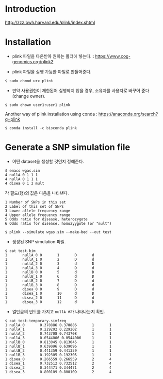 # Introduction

<http://zzz.bwh.harvard.edu/plink/index.shtml>

# Installation

- plink 파일을 다운받아 원하는 폴더에 넣는다. : <a href="https://www.cog-genomics.org/plink2" target="_blank"> https://www.cog-genomics.org/plink2 </a>

- plink 파일을 실행 가능한 파일로 만들어준다.
```
$ sudo chmod u+x plink
```

- 만약 사용권한이 제한된어 실행되지 않을 경우, 소유자를 사용자로 바꾸어 준다 (change owner).
```
$ sudo chown user1:user1 plink
```

Another way of plink installation using conda : <a href="https://anaconda.org/search?q=plink" target="_blank"> https://anaconda.org/search?q=plink </a>
```
$ conda install -c bioconda plink
```

# Generate a SNP simulation file
- 어떤 dataset을 생성할 것인지 정해준다.
```
$ emacs wgas.sim
4 nullA 0 1 1 1
4 nullA 0 1 1 1
4 disea 0 1 2 mult
```
각 필드(행)의 값은 다음을 나타낸다.
```
1 Number of SNPs in this set
2 Label of this set of SNPs
3 Lower allele frequency range
4 Upper allele frequency range
5 Odds ratio for disease, heterozygote
6 Odds ratio for disease, homozyygote (or "mult")
```

```
$ plink --simulate wgas.sim --make-bed --out test
```

- 생성된 SNP simulation 파일.
```
$ cat test.bim
1       nullA_0 0       1       D       d
1       nullA_1 0       2       D       d
1       nullA_2 0       3       d       D
1       nullA_3 0       4       D       d
1       nullB_0 0       5       d       D
1       nullB_1 0       6       d       D
1       nullB_2 0       7       D       d
1       nullB_3 0       8       D       d
1       disea_0 0       9       D       d
1       disea_1 0       10      d       D
1       disea_2 0       11      D       d
1       disea_3 0       12      d       D
```

- 얼만큼의 빈도를 가지고 `nullA_#`가 나타나는지 확인.
```
$ cat test-temporary.simfreq
1 nullA_0       0.370886 0.370886       1       1
1 nullA_1       0.229202 0.229202       1       1
1 nullA_2       0.743708 0.743708       1       1
1 nullA_3       0.0544006 0.0544006     1       1
1 nullB_0       0.813045 0.813045       1       1
1 nullB_1       0.639096 0.639096       1       1
1 nullB_2       0.441359 0.441359       1       1
1 nullB_3       0.192305 0.192305       1       1
1 disea_0       0.266559 0.266559       2       4
1 disea_1       0.732512 0.732512       2       4
1 disea_2       0.344471 0.344471       2       4
1 disea_3       0.800109 0.800109       2       4
```

